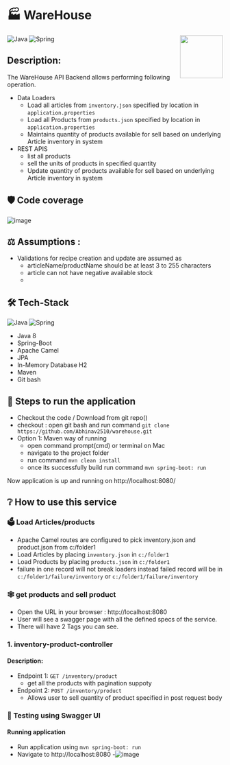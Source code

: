 # :factory:	 WareHouse
<a href="https://foojay.io/works-with-openjdk"><img align="right" src="https://github.com/foojayio/badges/raw/main/works_with_openjdk/Works-with-OpenJDK.png" width="100"></a>


![Java](https://img.shields.io/badge/-Java-000?&logo=Java&logoColor=007396)
![Spring](https://img.shields.io/badge/-Spring-000?&logo=Spring)


## Description:
The WareHouse API Backend allows performing following operation.
- Data Loaders
   * Load all articles from `inventory.json` specified by location in `application.properties`
   * Load all Products from `products.json` specified by location in `application.properties`
   * Maintains quantity of products available for sell based on underlying Article inventory in system
- REST APIS
  * list all products
  * sell the units of products in specified quantity
  * Update quantity of products available for sell based on underlying Article inventory in system


## :shield:	 Code coverage
![image](https://user-images.githubusercontent.com/14979620/160282319-3753476d-8a65-4efa-ad96-90257cead6d0.png)


## :balance_scale:	Assumptions :
- Validations for recipe creation and update are assumed as 
  - articleName/productName should be at least 3 to 255 characters
  - article can not have negative available stock
  - 
## :hammer_and_wrench:	Tech-Stack
![Java](https://img.shields.io/badge/-Java-000?&logo=Java&logoColor=007396)
![Spring](https://img.shields.io/badge/-Spring-000?&logo=Spring)	
- Java 8 
- Spring-Boot
- Apache Camel
- JPA
- In-Memory Database H2
- Maven
- Git bash

## :memo: Steps to run the application
- Checkout the code / Download from git repo()
- checkout : open git bash and run command `git clone https://github.com/Abhinav2510/warehouse.git`
- Option 1: Maven way of running
  - open command prompt(cmd) or terminal on Mac
  - navigate to the project folder
  - run command `mvn clean install`
  - once its successfully build run command `mvn spring-boot: run`

Now application is up and running on http://localhost:8080/

## :grey_question:	How to use this service
### :ballot_box:	Load Articles/products
- Apache Camel routes are configured to pick inventory.json and product.json from c:/folder1
 - Load Articles by placing `inventory.json` in `c:/folder1`
 - Load Products by placing `products.json` in `c:/folder1`
 - failure in one record will not break loaders instead failed record will be in `c:/folder1/failure/inventory` or `c:/folder1/failure/inventory`
### :spider_web: get products and sell product  
 - Open the URL in your browser : http://localhost:8080
 - User will see a swagger page with all the defined specs of the service.
 - There will have 2 Tags you can see.


### 1. inventory-product-controller
#### Description:
- Endpoint 1: `GET /inventory/product`
  - get all the products with pagination suppoty 
- Endpoint 2: `POST /inventory/product`
  - Allows user to sell quantity of product specified in post request body


### :test_tube: Testing using Swagger UI

#### Running application
- Run application using `mvn spring-boot: run`
- Navigate to http://localhost:8080
-![image](https://user-images.githubusercontent.com/14979620/160282910-2189eccc-c58b-445f-b7a4-e14de9cdcef7.png)
